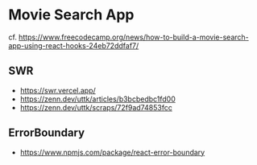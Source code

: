 # Movie Search App

cf. https://www.freecodecamp.org/news/how-to-build-a-movie-search-app-using-react-hooks-24eb72ddfaf7/

## SWR

- https://swr.vercel.app/
- https://zenn.dev/uttk/articles/b3bcbedbc1fd00
- https://zenn.dev/uttk/scraps/72f9ad74853fcc

## ErrorBoundary

- https://www.npmjs.com/package/react-error-boundary
